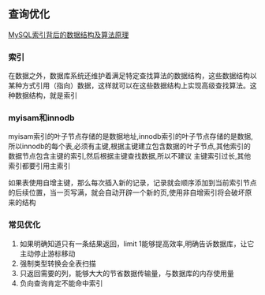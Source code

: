 ## 查询优化

[MySQL索引背后的数据结构及算法原理](http://blog.codinglabs.org/articles/theory-of-mysql-index.html)

### 索引

在数据之外，数据库系统还维护着满足特定查找算法的数据结构，这些数据结构以某种方式引用（指向）数据，这样就可以在这些数据结构上实现高级查找算法。这种数据结构，就是索引

### myisam和innodb

myisam索引的叶子节点存储的是数据地址,innodb索引的叶子节点存储的是数据,所以innodb的每个表,必须有主键,根据主键建立包含数据的叶子节点,其他索引的数据节点包含主键的索引,然后根据主键查找数据,所以不建议
主键索引过长,其他索引都要引用主索引

如果表使用自增主键，那么每次插入新的记录，记录就会顺序添加到当前索引节点的后续位置，当一页写满，就会自动开辟一个新的页,使用非自增索引将会破坏原来的结构

### 常见优化

1. 如果明确知道只有一条结果返回，limit 1能够提高效率,明确告诉数据库，让它主动停止游标移动
2. 强制类型转换会全表扫描
3. 只返回需要的列，能够大大的节省数据传输量，与数据库的内存使用量
4. 负向查询肯定不能命中索引

